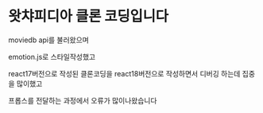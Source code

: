 # 왓챠피디아 클론 코딩입니다

moviedb api를 불러왔으며

emotion.js로 스타일작성했고

react17버전으로 작성된 클론코딩을 react18버전으로 작성하면서 디버깅 하는데 집중을 많이했고

프롭스를 전달하는 과정에서 오류가 많이나왔습니다
